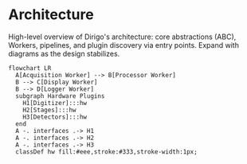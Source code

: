 # Architecture

High-level overview of Dirigo's architecture: core abstractions (ABC), Workers, pipelines,
and plugin discovery via entry points. Expand with diagrams as the design stabilizes.

```mermaid
flowchart LR
  A[Acquisition Worker] --> B[Processor Worker]
  B --> C[Display Worker]
  B --> D[Logger Worker]
  subgraph Hardware Plugins
    H1[Digitizer]:::hw
    H2[Stages]:::hw
    H3[Detectors]:::hw
  end
  A -. interfaces .-> H1
  A -. interfaces .-> H2
  A -. interfaces .-> H3
  classDef hw fill:#eee,stroke:#333,stroke-width:1px;
```
